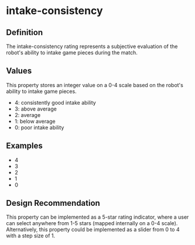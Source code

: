 # intake-consistency

## Definition
The intake-consistency rating represents a subjective evaluation of the robot's ability to intake game pieces during the match.

## Values
This property stores an integer value on a 0-4 scale based on the robot's ability to intake game pieces.
- 4: consistently good intake ability
- 3: above average
- 2: average
- 1: below average
- 0: poor intake ability

## Examples
- 4
- 3
- 2
- 1
- 0

## Design Recommendation
This property can be implemented as a 5-star rating indicator, where a user can select anywhere from 1-5 stars (mapped internally on a 0-4 scale). Alternatively, this property could be implemented as a slider from 0 to 4 with a step size of 1.
